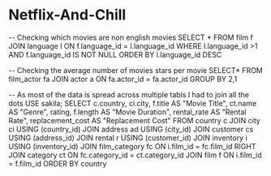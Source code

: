 # Netflix-And-Chill
-- Checking which movies are non english movies
SELECT *
FROM film f
JOIN language l
ON f.language_id = l.language_id
WHERE l.language_id >1 AND f.language_id IS NOT NULL
ORDER BY l.language_id DESC

-- Checking the average number of movies stars per movie
SELECT*
FROM film_actor fa
JOIN actor a
ON fa.actor_id = fa.actor_id
GROUP BY 2,1

-- As most of the data is spread across multiple tabls I had to join all the dots
USE sakila;
SELECT
c.country,
ci.city,
f.title AS "Movie Title",
ct.name AS "Genre",
rating,
f.length AS "Movie Duration",
rental_rate AS "Rental Rate",
replacement_cost AS "Replacement Cost"
FROM country c
JOIN city ci
USING (country_id)
JOIN address ad
USING (city_id)
JOIN customer cs
USING (address_id)
JOIN rental r
USING (customer_id)
JOIN inventory i
USING (inventory_id)
JOIN film_category fc
ON i.film_id = fc.film_id
RIGHT JOIN category ct
ON fc.category_id = ct.category_id
JOIN film f
ON i.film_id = f.film_id
ORDER BY country 


